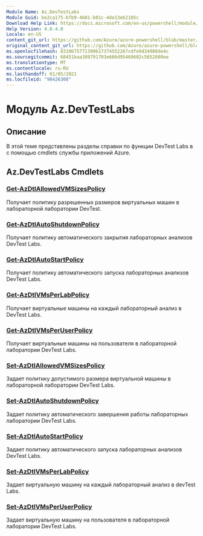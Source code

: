 ```yaml
---
Module Name: Az.DevTestLabs
Module Guid: be2ca175-bfb9-4601-b01c-4de13eb2105c
Download Help Link: https://docs.microsoft.com/en-us/powershell/module/az.devtestlabs
Help Version: 4.0.4.0
Locale: en-US
content_git_url: https://github.com/Azure/azure-powershell/blob/master/src/DevTestLabs/DevTestLabs/help/Az.DevTestLabs.md
original_content_git_url: https://github.com/Azure/azure-powershell/blob/master/src/DevTestLabs/DevTestLabs/help/Az.DevTestLabs.md
ms.openlocfilehash: 8310675771399b17374552267cdfe9d34988de4c
ms.sourcegitcommit: 68451baa389791703e666d95469602c5652609ee
ms.translationtype: MT
ms.contentlocale: ru-RU
ms.lasthandoff: 01/05/2021
ms.locfileid: "98426308"
---
```

# Модуль Az.DevTestLabs
## Описание
В этой теме представлены разделы справки по функции DevTest Labs в с помощью cmdlets службы приложений Azure.

## Az.DevTestLabs Cmdlets
### [Get-AzDtlAllowedVMSizesPolicy](Get-AzDtlAllowedVMSizesPolicy.md)
Получает политику разрешенных размеров виртуальных машин в лабораторной лаборатории DevTest.

### [Get-AzDtlAutoShutdownPolicy](Get-AzDtlAutoShutdownPolicy.md)
Получает политику автоматического закрытия лабораторных анализов DevTest Labs.

### [Get-AzDtlAutoStartPolicy](Get-AzDtlAutoStartPolicy.md)
Получает политику автоматического запуска лабораторных анализов DevTest Labs.

### [Get-AzDtlVMsPerLabPolicy](Get-AzDtlVMsPerLabPolicy.md)
Получает виртуальные машины на каждый лабораторный анализ в DevTest Labs.

### [Get-AzDtlVMsPerUserPolicy](Get-AzDtlVMsPerUserPolicy.md)
Получает виртуальные машины на пользователя в лабораторной лаборатории DevTest Labs.

### [Set-AzDtlAllowedVMSizesPolicy](Set-AzDtlAllowedVMSizesPolicy.md)
Задает политику допустимого размера виртуальной машины в лабораторной лаборатории DevTest Labs.

### [Set-AzDtlAutoShutdownPolicy](Set-AzDtlAutoShutdownPolicy.md)
Задает политику автоматического завершения работы лабораторных лаборатории DevTest Labs.

### [Set-AzDtlAutoStartPolicy](Set-AzDtlAutoStartPolicy.md)
Задает политику автоматического запуска лабораторных анализов DevTest Labs.

### [Set-AzDtlVMsPerLabPolicy](Set-AzDtlVMsPerLabPolicy.md)
Задает виртуальную машину на каждый лабораторный анализ в devTest Labs.

### [Set-AzDtlVMsPerUserPolicy](Set-AzDtlVMsPerUserPolicy.md)
Задает виртуальную машину на пользователя в лабораторной лаборатории DevTest Labs.

